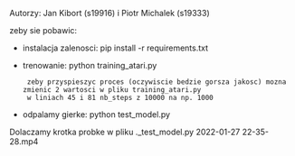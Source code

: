 ﻿Autorzy: Jan Kibort (s19916) i Piotr Michalek (s19333)

zeby sie pobawic:
 * instalacja zalenosci: pip install -r requirements.txt
 * trenowanie: python training_atari.py 
 
        zeby przyspieszyc proces (oczywiscie bedzie gorsza jakosc) mozna zmienic 2 wartosci w pliku training_atari.py
        w liniach 45 i 81 nb_steps z 10000 na np. 1000
        
  * odpalamy gierke: python test_model.py
  
  Dolaczamy krotka probke w pliku ._test_model.py 2022-01-27 22-35-28.mp4